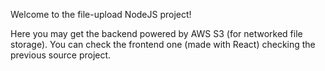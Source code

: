 Welcome to the file-upload NodeJS project!

Here you may get the backend powered by AWS S3 (for networked file storage).
You can check the frontend one (made with React) checking the previous source project.
